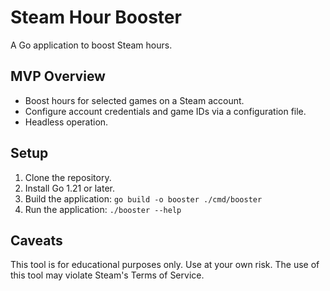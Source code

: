 # Steam Hour Booster

A Go application to boost Steam hours.

## MVP Overview

- Boost hours for selected games on a Steam account.
- Configure account credentials and game IDs via a configuration file.
- Headless operation.

## Setup

1. Clone the repository.
2. Install Go 1.21 or later.
3. Build the application: `go build -o booster ./cmd/booster`
4. Run the application: `./booster --help`

## Caveats

This tool is for educational purposes only. Use at your own risk. The use of this tool may violate Steam's Terms of Service.
